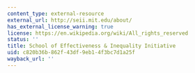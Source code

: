 ```yaml
---
content_type: external-resource
external_url: http://seii.mit.edu/about/
has_external_license_warning: true
license: https://en.wikipedia.org/wiki/All_rights_reserved
status: ''
title: School of Effectiveness & Inequality Initiative
uid: c820b36b-862f-43df-9eb1-4f3bc7d1a25f
wayback_url: ''
---
```

